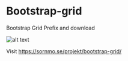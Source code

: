 # Bootstrap-grid
Bootstrap Grid Prefix and download

![alt text](https://i.imgur.com/xXWQ9Yr.jpg)

Visit
https://sornmo.se/projekt/bootstrap-grid/
